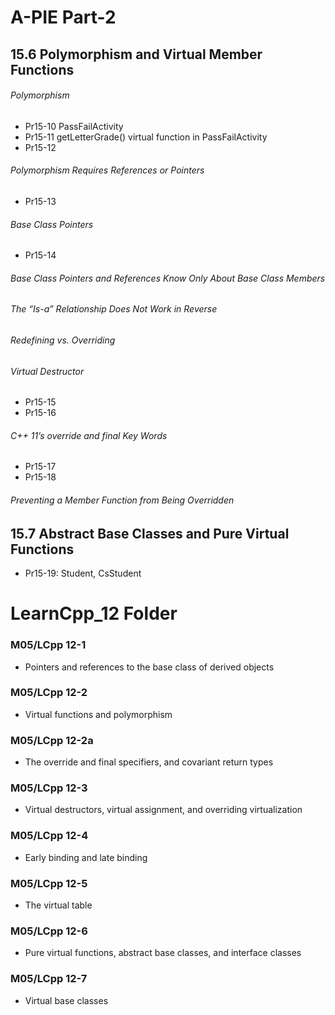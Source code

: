 #  A-PIE Part-2

## 15.6 Polymorphism and Virtual Member Functions

###### Polymorphism
 - Pr15-10 PassFailActivity
 - Pr15-11 getLetterGrade() virtual function in PassFailActivity
 - Pr15-12 

###### Polymorphism Requires References or Pointers
 - Pr15-13

###### Base Class Pointers
 - Pr15-14

###### Base Class Pointers and References Know Only About Base Class Members 
###### The “Is-a” Relationship Does Not Work in Reverse 
###### Redefining vs. Overriding
###### Virtual Destructor
 - Pr15-15
 - Pr15-16

###### C++ 11’s override and final Key Words
 - Pr15-17
 - Pr15-18

###### Preventing a Member Function from Being Overridden

## 15.7 Abstract Base Classes and Pure Virtual Functions 
 - Pr15-19: Student, CsStudent



# LearnCpp_12 Folder

### M05/LCpp 12-1
 - Pointers and references to the base class of derived objects

### M05/LCpp 12-2
 - Virtual functions and polymorphism

### M05/LCpp 12-2a
 - The override and final specifiers, and covariant return types

### M05/LCpp 12-3
 - Virtual destructors, virtual assignment, and overriding virtualization

### M05/LCpp 12-4
 - Early binding and late binding

### M05/LCpp 12-5
 - The virtual table

### M05/LCpp 12-6
 - Pure virtual functions, abstract base classes, and interface classes

### M05/LCpp 12-7
 - Virtual base classes